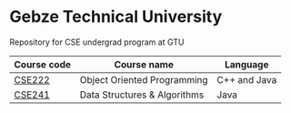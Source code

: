 # Gebze Technical University
Repository for CSE undergrad program at GTU <br>

Course code       | Course name| Language
------------- | ------------- | ------------- 
[CSE222](https://github.com/ghorse0/GTU/tree/main/CSE222)  | Object Oriented Programming | C++ and Java
[CSE241](https://github.com/ghorse0/GTU/tree/main/CSE241%20-%20Fall%202019)  | Data Structures & Algorithms | Java